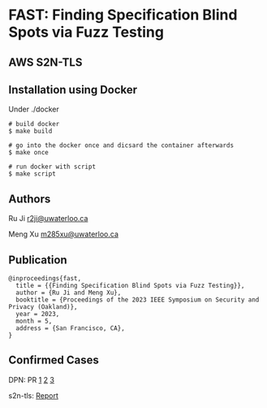 # FAST: Finding Specification Blind Spots via Fuzz Testing

## AWS S2N-TLS



## Installation using Docker

Under ./docker
~~~~{.sh}
# build docker
$ make build

# go into the docker once and dicsard the container afterwards
$ make once

# run docker with script
$ make script
~~~~

## Authors

Ru Ji <r2ji@uwaterloo.ca>

Meng Xu <m285xu@uwaterloo.ca>

## Publication

```
@inproceedings{fast,
  title = {{Finding Specification Blind Spots via Fuzz Testing}},
  author = {Ru Ji and Meng Xu},
  booktitle = {Proceedings of the 2023 IEEE Symposium on Security and Privacy (Oakland)},
  year = 2023,
  month = 5,
  address = {San Francisco, CA},
}
```

## Confirmed Cases

DPN: PR [1](https://github.com/diem/diem/pull/10152) [2](https://github.com/diem/diem/pull/10176) [3](https://github.com/diem/diem/pull/10178)

s2n-tls: [Report](https://mesquite-train-690.notion.site/Missing-specs-in-s2n-tls-90e3e6221e8b42ce84c788491cdc2a3f)

